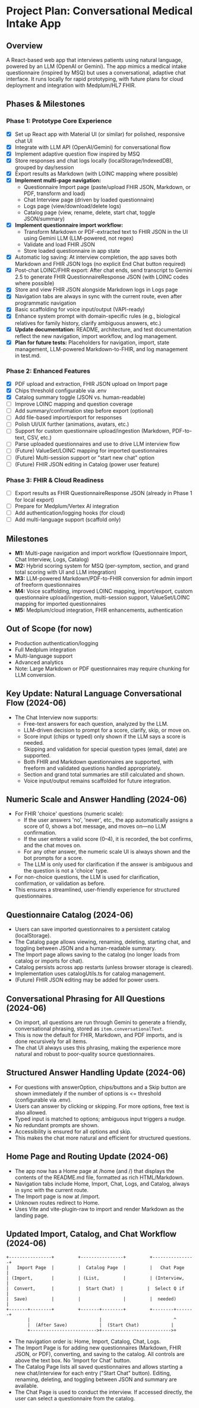 # Project Plan: Conversational Medical Intake App

## Overview
A React-based web app that interviews patients using natural language, powered by an LLM (OpenAI or Gemini). The app mimics a medical intake questionnaire (inspired by MSQ) but uses a conversational, adaptive chat interface. It runs locally for rapid prototyping, with future plans for cloud deployment and integration with Medplum/HL7 FHIR.

## Phases & Milestones

### Phase 1: Prototype Core Experience
- [x] Set up React app with Material UI (or similar) for polished, responsive chat UI
- [x] Integrate with LLM API (OpenAI/Gemini) for conversational flow
- [x] Implement adaptive question flow inspired by MSQ
- [x] Store responses and chat logs locally (localStorage/IndexedDB), grouped by day/session
- [x] Export results as Markdown (with LOINC mapping where possible)
- [x] **Implement multi-page navigation:**
    - Questionnaire Import page (paste/upload FHIR JSON, Markdown, or PDF, transform and load)
    - Chat Interview page (driven by loaded questionnaire)
    - Logs page (view/download/delete logs)
    - Catalog page (view, rename, delete, start chat, toggle JSON/summary)
- [x] **Implement questionnaire import workflow:**
    - Transform Markdown or PDF-extracted text to FHIR JSON in the UI using Gemini LLM (LLM-powered, not regex)
    - Validate and load FHIR JSON
    - Store loaded questionnaire in app state
- [x] Automatic log saving: At interview completion, the app saves both Markdown and FHIR JSON logs (no explicit End Chat button required)
- [x] Post-chat LOINC/FHIR export: After chat ends, send transcript to Gemini 2.5 to generate FHIR QuestionnaireResponse JSON (with LOINC codes where possible)
- [x] Store and view FHIR JSON alongside Markdown logs in Logs page
- [x] Navigation tabs are always in sync with the current route, even after programmatic navigation
- [x] Basic scaffolding for voice input/output (VAPI-ready)
- [x] Enhance system prompt with domain-specific rules (e.g., biological relatives for family history, clarify ambiguous answers, etc.)
- [x] **Update documentation:** README, architecture, and test documentation reflect the new navigation, import workflow, and log management.
- [x] **Plan for future tests:** Placeholders for navigation, import, state management, LLM-powered Markdown-to-FHIR, and log management in test.md.

### Phase 2: Enhanced Features
- [x] PDF upload and extraction, FHIR JSON upload on Import page
- [x] Chips threshold configurable via .env
- [x] Catalog summary toggle (JSON vs. human-readable)
- [ ] Improve LOINC mapping and question coverage
- [ ] Add summary/confirmation step before export (optional)
- [ ] Add file-based import/export for responses
- [ ] Polish UI/UX further (animations, avatars, etc.)
- [ ] Support for custom questionnaire upload/ingestion (Markdown, PDF-to-text, CSV, etc.)
- [ ] Parse uploaded questionnaires and use to drive LLM interview flow
- [ ] (Future) ValueSet/LOINC mapping for imported questionnaires
- [ ] (Future) Multi-session support or "start new chat" option
- [ ] (Future) FHIR JSON editing in Catalog (power user feature)

### Phase 3: FHIR & Cloud Readiness
- [ ] Export results as FHIR QuestionnaireResponse JSON (already in Phase 1 for local export)
- [ ] Prepare for Medplum/Vertex AI integration
- [ ] Add authentication/logging hooks (for cloud)
- [ ] Add multi-language support (scaffold only)

## Milestones
- **M1:** Multi-page navigation and import workflow (Questionnaire Import, Chat Interview, Logs, Catalog)
- **M2:** Hybrid scoring system for MSQ (per-symptom, section, and grand total scoring with UI and LLM integration)
- **M3:** LLM-powered Markdown/PDF-to-FHIR conversion for admin import of freeform questionnaires
- **M4:** Voice scaffolding, improved LOINC mapping, import/export, custom questionnaire upload/ingestion, multi-session support, ValueSet/LOINC mapping for imported questionnaires
- **M5:** Medplum/cloud integration, FHIR enhancements, authentication

## Out of Scope (for now)
- Production authentication/logging
- Full Medplum integration
- Multi-language support
- Advanced analytics
- Note: Large Markdown or PDF questionnaires may require chunking for LLM conversion.

## Key Update: Natural Language Conversational Flow (2024-06)
- The Chat Interview now supports:
  - Free-text answers for each question, analyzed by the LLM.
  - LLM-driven decision to prompt for a score, clarify, skip, or move on.
  - Score input (chips or typed) only shown if the LLM says a score is needed.
  - Skipping and validation for special question types (email, date) are supported.
  - Both FHIR and Markdown questionnaires are supported, with freeform and validated questions handled appropriately.
  - Section and grand total summaries are still calculated and shown.
  - Voice input/output remains scaffolded for future integration.

## Numeric Scale and Answer Handling (2024-06)
- For FHIR 'choice' questions (numeric scale):
  - If the user answers 'no', 'never', etc., the app automatically assigns a score of 0, shows a bot message, and moves on—no LLM confirmation.
  - If the user enters a valid score (0–4), it is recorded, the bot confirms, and the chat moves on.
  - For any other answer, the numeric scale UI is always shown and the bot prompts for a score.
  - The LLM is only used for clarification if the answer is ambiguous and the question is not a 'choice' type.
- For non-choice questions, the LLM is used for clarification, confirmation, or validation as before.
- This ensures a streamlined, user-friendly experience for structured questionnaires.

## Questionnaire Catalog (2024-06)
- Users can save imported questionnaires to a persistent catalog (localStorage).
- The Catalog page allows viewing, renaming, deleting, starting chat, and toggling between JSON and a human-readable summary.
- The Import page allows saving to the catalog (no longer loads from catalog or imports for chat).
- Catalog persists across app restarts (unless browser storage is cleared).
- Implementation uses catalogUtils.ts for catalog management.
- (Future) FHIR JSON editing may be added for power users.

## Conversational Phrasing for All Questions (2024-06)
- On import, all questions are run through Gemini to generate a friendly, conversational phrasing, stored as `item.conversationalText`.
- This is now the default for FHIR, Markdown, and PDF imports, and is done recursively for all items.
- The chat UI always uses this phrasing, making the experience more natural and robust to poor-quality source questionnaires.

## Structured Answer Handling Update (2024-06)
- For questions with answerOption, chips/buttons and a Skip button are shown immediately if the number of options is <= threshold (configurable via .env).
- Users can answer by clicking or skipping. For more options, free text is also allowed.
- Typed input is matched to options; ambiguous input triggers a nudge.
- No redundant prompts are shown.
- Accessibility is ensured for all options and skip.
- This makes the chat more natural and efficient for structured questions.

## Home Page and Routing Update (2024-06)
- The app now has a Home page at /home (and /) that displays the contents of the README.md file, formatted as rich HTML/Markdown.
- Navigation tabs include Home, Import, Chat, Logs, and Catalog, always in sync with the current route.
- The Import page is now at /import.
- Unknown routes redirect to Home.
- Uses Vite and vite-plugin-raw to import and render Markdown as the landing page.

## Updated Import, Catalog, and Chat Workflow (2024-06)

```
+----------------+         +----------------+         +----------------+
|   Import Page  |         |  Catalog Page  |         |   Chat Page    |
| (Import,       |         | (List,         |         | (Interview,    |
|  Convert,      |         |  Start Chat)  |         |  Select Q if   |
|  Save)         |         |                |         |  needed)       |
+-------+--------+         +-------+--------+         +--------+-------+
        |                          |                           ^
        |  (After Save)            |  (Start Chat)            |
        +------------------------->+-------------------------->+
```

- The navigation order is: Home, Import, Catalog, Chat, Logs.
- The Import Page is for adding new questionnaires (Markdown, FHIR JSON, or PDF), converting, and saving to the catalog. All controls are above the text box. No 'Import for Chat' button.
- The Catalog Page lists all saved questionnaires and allows starting a new chat/interview for each entry ("Start Chat" button). Editing, renaming, deleting, and toggling between JSON and summary are available.
- The Chat Page is used to conduct the interview. If accessed directly, the user can select a questionnaire from the catalog. 